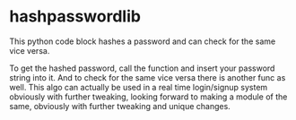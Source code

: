 # hashpasswordlib
This python code block hashes a password and can check for the same vice versa.

To get the hashed password, call the function and insert your password string into it. And to check for the same vice versa there is another func as well.
This algo can actually be used in a real time login/signup system obviously with further tweaking, looking forward to making a module of the same, obviously with further tweaking and unique changes.
